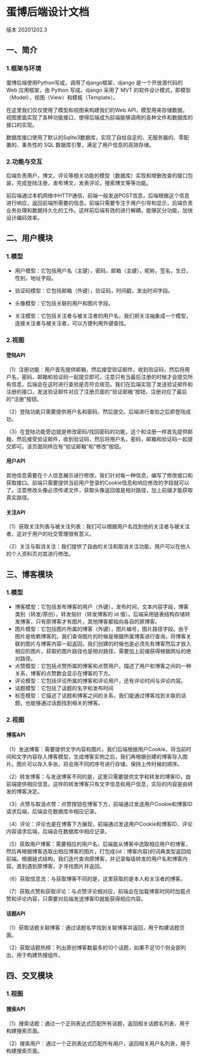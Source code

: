 # 蛋博后端设计文档

版本 20201202.3

## 一、简介

### 1.框架与环境

蛋博后端使用Python写成，调用了django框架，django 是一个开放源代码的 Web 应用框架，由 Python 写成。django 采用了 MVT 的软件设计模式，即模型（Model），视图（View）和模板（Template）。

在这里我们仅仅使用了模型和视图来构建我们的Web API，模型用来存储数据，视图里面实现了各种功能接口，使得后端成为前端能够调用的各种文件和数据库的接口的实现。

数据库接口使用了默认的Sqlite3数据库，实现了自给自足的、无服务器的、零配置的、事务性的 SQL 数据库引擎，满足了用户信息的高效存储。

### 2.功能与交互

后端负责用户，博文，评论等相关功能的模型（数据库）实现和增删改查的接口包装，完成登陆注册，发布博文，发表评论，搜索博文等等功能。

前后端通过本机网络中HTTP通信，前端一般发送POST信息，后端根据这个信息进行响应，返回前端所需要的信息。前端只需要专注于用户引导和显示，后端负责业务处理和数据持久化的工作。这样前后端有效的进行解耦，能够区分功能，加快设计编码效率。

## 二、用户模块

### 1.模型

* 用户模型：它包括用户名（主键），密码，邮箱（主键），昵称，签名，生日，性别，地址字段。

* 验证码模型：它包括邮箱（外键），验证码，时间戳，发出时间字段。

* 头像模型：它包括关联的用户和图片字段。
* 关注模型：它包括关注者与被关注者的用户名，我们把关注抽象成一个模型，连接关注者与被关注者，可以方便利用外键查找。

### 2.视图

#### 登陆API

（1）注册功能：用户首先提供邮箱，然后接受验证邮件，收到验证码，然后将用户名，密码，邮箱和验证码一起提交即可。注意只有当最后注册的时候才会提交所有信息，后端会在这时进行查验是否符合规范。我们在后端实现了发送验证邮件和注册的接口，发送验证邮件对应了注册页面的“验证邮箱”按钮，注册对应了最后的“注册”按钮。

（2）登陆功能只需要提供用户名和密码，然后提交。后端进行查验之后即登陆成功。

（3）在登陆功能旁边就是修改密码/找回密码的功能，这个和注册一样首先提供邮箱，然后接受验证邮件，收到验证码，然后将用户名，密码，邮箱和验证码一起提交即可。该页面同样应有“验证邮箱”和“修改”按钮。

#### 用户API

其他信息需要在个人信息展示进行修改，我们针对每一种信息，编写了修改接口和获取接口。前端只需要提供当前用户登录的Cookie信息和响应修改的字段就可以了。注意修改头像必须传递文件，获取头像返回值是相对路径，加上前缀才能获取真实路径。

#### 关注API

（1）获取关注列表与被关注列表：我们可以根据用户名找到他的关注者与被关注者，这对于用户的社交管理很有意义。

（2）关注与取消关注：我们提供了自由的关注和取消关注功能，用户可以在他人的个人资料页对其进行修改。

## 三、博客模块

### 1.模型

* 博客模型：它包括发布博客的用户（外键），发布时间，文本内容字段，博客类别（转发/原创），转发指针（转发博客的 id 值）。后端采用链表结构存储转发博客，只有原博客才有图片，其他博客都指向各自的原博客。
* 图片模型：它包括图片所属的博客（外键），图片编号，图片路径字段。由于图片是依赖博客的，我们查询图片的时候是根据所属博客进行查询，将博客关联的图片与博客内容一起返回，我们创建的时候也是必须先有博客然后才放入相应的图片。获取的图片路径也是相对路径，需要加上前缀获得根据网址的绝对路径。
* 点赞模型：它包括点赞所属的博客和点赞用户。描述了用户和博客之间的一种关系，博客的点赞数会显示在博客的下方。
* 评论模型：它包括评论所属的博客和评论用户，还有评论时间与评论内容。
* 话题模型：它包括了话题的名字和发布时间
* 标签模型：它描述了话题和博客之间的关系，我们能通过博客找到关联的话题，也能够通过话题找到相关的博客。

### 2.视图

#### 博客API

（1）发送博客：需要提供文字内容和图片。我们后端根据用户Cookie，将当前时间和文字内容存入博客模型，生成博客实例之后，我们再根据创建的博客存入图片。图片可以存入多张，将会用不同的序号进行存储，保持上传时候的顺序。

（2）转发博客：与发送博客不同的是，这里只需要提供文字和转发的博客ID，由前端提供相应信息。这样的转发博客只有文字信息和用户信息，实际的内容是由转发的博客决定。

（3）点赞与取消点赞：点赞按钮在博客下方，前端通过发送用户Cookie和博客ID请求后端，后端会在数据库中相应记录。

（4）评论：评论也是在博客下方展现，前端通过发送用户Cookie和博客ID、评论内容请求后端，后端会在数据库中相应记录。

（5）获取用户博客：需要相应的用户名，后端能从博客中选取相应用户的博客，然后再根据博客选取出相应博客的图片，打包成{id：博客内容}的词典类型返回给前端。根据链式结构，我们迭代查询原博客，并记录每级转发的用户名和博客内容。直到遇到原博客，才寻找图片并返回。

（6）获取信息流：与获取博客不同的是，这里获取的是本人和关注者的博客。

（7）获取点赞和获取评论：与点赞评论相对应，前端会在加载博客时同时加载点赞和评论内容，只需要对后端发送博客ID就能获得相应内容。

#### 话题API

（1）获取话题关联博客：通过话题名字找到关联博客并返回，用于构建话题页面。

（2）获取话题热榜：列出原创博客数最多的10个话题，如果不足10个则全部列出，用于构建热搜组件。

## 四、交叉模块

### 1.视图

#### 搜索API

（1）搜索话题：通过一个正则表达式匹配所有话题，返回相关话题名列表，用于构建搜索页面。

（2）搜索用户：通过一个正则表达式匹配所有用户，返回相关用户名列表，用于构建搜索页面。